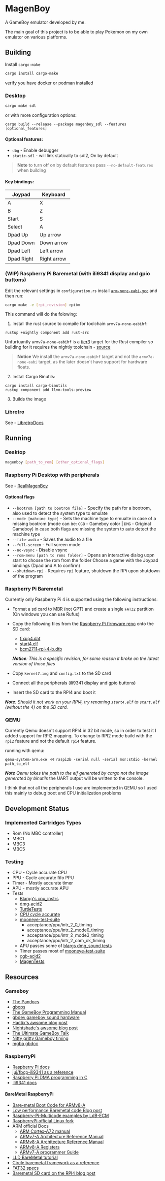 # MagenBoy

A GameBoy emulator developed by me.

The main goal of this project is to be able to play Pokemon on my own emulator on various platforms.

## Building

Install `cargo-make`
```sh
cargo install cargo-make
```
verify you have docker or podman installed 

### Desktop

```sh
cargo make sdl
```

or with more configuration options:

```shell
cargo build --release --package magenboy_sdl --features [optional_features]
```
#### Optional features:
* `dbg` - Enable debugger
* `static-sdl` - will link statically to sdl2, On by default 

> **Note** to turn off on by default features pass `--no-default-features` when building

#### Key bindings:

| Joypad     | Keyboard    |
| ---------- | ----------- |
| A          | X           |
| B          | Z           |
| Start      | S           |
| Select     | A           |
| Dpad Up    | Up arrow    |
| Dpad Down  | Down arrow  |
| Dpad Left  | Left arrow  |
| Dpad Right | Right arrow |

### (WIP) Raspberry Pi Baremetal (with ili9341 display and gpio buttons)

Edit the relevant settings in `configuration.rs` install [`arm-none-eabi-gcc`](https://developer.arm.com/downloads/-/gnu-rm) and then run:

```sh
cargo make -e [rpi_revision] rpibm 
```

This command will do the folowing:

1. Install the rust source to compile for toolchain `armv7a-none-eabihf`:
```shell
rustup +nightly component add rust-src
```

Unfurtuantly `armv7a-none-eabihf` is a [tier3](https://doc.rust-lang.org/nightly/rustc/platform-support.html#tier-3) target for the Rust compiler so building for it requires the nightly toolchain - [source](https://stackoverflow.com/questions/67352828/how-to-build-for-tier-3-target-not-included-in-rustup-target-list)

> **Notice** We install the `armv7a-none-eabihf` target and not the `armv7a-none-eabi` target, as the later doesn't have support for hardware floats.

2. Install Cargo Binutils:
```shell
cargo install cargo-binutils
rustup component add llvm-tools-preview
```

3. Builds the image

### Libretro

See - [LibretroDocs](docs/Libretro.md)

## Running

### Desktop
```sh
magenboy [path_to_rom] [other_optional_flags]
```

### Raspberry Pi Desktop with peripherals
See - [RealMagenBoy](docs/RealMagenBoy.md)

#### Optional flags

* `--bootrom [path to bootrom file]` - Specify the path for a bootrom, also used to detect the system type to emulate
* `--mode [mahcine type]` - Sets the machine type to emualte in case of a missing bootrom (mode can be: `CGB` - Gameboy color | `DMG` - Original Gameboy) in case both flags are missing the system to auto detect the machine type
* `--file-audio` - Saves the audio to a file
* `--full-screen` - Full screen mode
* `--no-vsync` - Disable vsync
* `--rom-menu [path to roms folder]` - Opens an interactive dialog uopn start to choose the rom from the folder
Choose a game with the Joypad bindings (Dpad and A to confirm)
* `--shutdown-rpi` - Requires `rpi` feature, shutdown the RPi upon shutdown of the program

### Raspberry Pi Baremetal

Currently only Raspberry Pi 4 is supported using the following instructions:
* Format a sd card to MBR (not GPT) and create a single `FAT32` partition (On windows you can use Rufus)
* Copy the following files from the [Raspberry Pi firmware repo](https://github.com/raspberrypi/firmware/tree/191360eaf2e5933eaa0ed76ac0d62722b6f9a58f/boot) onto the SD card:
    - [fixup4.dat](https://github.com/raspberrypi/firmware/raw/191360eaf2e5933eaa0ed76ac0d62722b6f9a58f/boot/fixup4.dat)
    - [start4.elf](https://github.com/raspberrypi/firmware/raw/191360eaf2e5933eaa0ed76ac0d62722b6f9a58f/boot/start4.elf)
    - [bcm2711-rpi-4-b.dtb](https://github.com/raspberrypi/firmware/raw/191360eaf2e5933eaa0ed76ac0d62722b6f9a58f/boot/bcm2711-rpi-4-b.dtb)

    _**Notice**: This is a specific revision, for some reason it broke on the latest version of those files_
* Copy `kernel7.img` and `config.txt` to the SD card
* Connect all the peripherals (ili9341 display and gpio buttons)
* Insert the SD card to the RPI4 and boot it

_**Note**: Should it not work on your RPi4, try renaming `start4.elf` to `start.elf` (without the 4)
on the SD card._

### QEMU

Currently Qemu doesn't support RPI4 in 32 bit mode, so in order to test it I added support for RPI2 mapping.
To change to RPI2 mode build with the `rpi2` feature and not the default `rpi4` feature.

running with qemu:
```shell
qemu-system-arm.exe -M raspi2b -serial null -serial mon:stdio -kernel path_to_elf
```

_**Note** Qemu takes the path to the elf generated by cargo not the image generated by binutils_
the UART output will be written to the console.

I think that not all the peripherals I use are implemented in QEMU so I used this mainly to debug boot and CPU initialization problems

## Development Status

### Implemented Cartridges Types
- Rom (No MBC controller)
- MBC1
- MBC3
- MBC5

### Testing

- CPU - Cycle accurate CPU
- PPU - Cycle accurate fifo PPU
- Timer - Mostly accurate timer
- APU - mostly accurate APU
- Tests
    - [Blargg's cpu_instrs](https://github.com/retrio/gb-test-roms/tree/master/cpu_instrs)
    - [dmg-acid2](https://github.com/mattcurrie/dmg-acid2) 
    - [TurtleTests](https://github.com/Powerlated/TurtleTests)
    - [CPU cycle accurate](https://github.com/retrio/gb-test-roms/tree/master/instr_timing)
    - [mooneye-test-suite](https://github.com/Gekkio/mooneye-test-suite)
        - acceptance/ppu/intr_2_0_timing
        - acceptance/ppu/intr_2_mode0_timing 
        - acceptance/ppu/intr_2_mode3_timing 
        - acceptance/ppu/intr_2_oam_ok_timing 
    - APU passes some of [blargs dmg_sound tests](https://github.com/retrio/gb-test-roms/tree/master/dmg_sound)
    - Timer passes most of [mooneye-test-suite](https://github.com/Gekkio/mooneye-test-suite/tree/main/acceptance/timer)
    - [cgb-acid2](https://github.com/mattcurrie/cgb-acid2) 
    - [MagenTests](https://github.com/alloncm/MagenTests) 

## Resources

### Gameboy
- [The Pandocs](https://gbdev.io/pandocs/)
- [gbops](https://izik1.github.io/gbops/index.html)
- [The GameBoy Programming Manual](https://www.google.com/url?sa=t&rct=j&q=&esrc=s&source=web&cd=&ved=2ahUKEwi2muaT98j4AhWwhc4BHRaxAaEQFnoECAcQAQ&url=https%3A%2F%2Farchive.org%2Fdownload%2FGameBoyProgManVer1.1%2FGameBoyProgManVer1.1.pdf&usg=AOvVaw3LoEvXhZRBH7r68qdXIhiP)
- [gbdev gameboy sound hardware](https://gbdev.gg8.se/wiki/articles/Gameboy_sound_hardware)
- [Hactix's awsome blog post](https://hacktix.github.io/GBEDG/)
- [Nightshade's awsome blog post](https://nightshade256.github.io/2021/03/27/gb-sound-emulation.html)
- [The Ultimate GameBoy Talk](https://www.youtube.com/watch?v=HyzD8pNlpwI)
- [Nitty gritty Gameboy timing](http://blog.kevtris.org/blogfiles/Nitty%20Gritty%20Gameboy%20VRAM%20Timing.xt)
- [mgba gbdoc](https://mgba-emu.github.io/gbdoc/)

### RaspberryPi
- [Raspberry Pi docs](https://www.raspberrypi.com/documentation/computers/processors.html)
- [juj/fbcp-ili9341 as a reference](https://github.com/juj/fbcp-ili9341)
- [Raspberry Pi DMA programming in C](https://iosoft.blog/2020/05/25/raspberry-pi-dma-programming/)
- [Ili9341 docs](https://cdn-shop.adafruit.com/datasheets/ILI9341.pdf)

#### BareMetal RaspberryPi
- [Bare-metal Boot Code for ARMv8-A](http://classweb.ece.umd.edu/enee447.S2021/baremetal_boot_code_for_ARMv8_A_processors.pdf)
- [Low performance Baremetal code Blog post](https://forums.raspberrypi.com/viewtopic.php?t=219212)
- [Raspberry-Pi-Multicode examples by LdB-ECM](https://github.com/LdB-ECM/Raspberry-Pi)
- [RaspberryPi official Linux fork](https://github.com/raspberrypi/linux)
- ARM official Docs
    - [ARM Cortex-A72 manual](https://developer.arm.com/documentation/100095/0003)
    - [ARMv7-A Architecture Reference Manual](https://developer.arm.com/documentation/ddi0406/cb/?lang=en)
    - [ARMv8-A Architecture Reference Manual](https://developer.arm.com/documentation/ddi0487/ia/?lang=en)
    - [ARMv8-A Registers](https://developer.arm.com/documentation/ddi0595/2021-12/AArch32-Registers/CCSIDR--Current-Cache-Size-ID-Register?lang=en)
    - [ARMv7-A programmer Guide](https://developer.arm.com/documentation/den0013/latest/)
- [LLD BareMetal tutorial](https://github.com/rockytriton/LLD)
- [Circle baremetal framework as a reference](https://github.com/rsta2/circle)
- [FAT32 specs](https://academy.cba.mit.edu/classes/networking_communications/SD/FAT.pdf)
- [Baremetal SD card on the RPI4 blog post](https://forums.raspberrypi.com/viewtopic.php?t=308089)